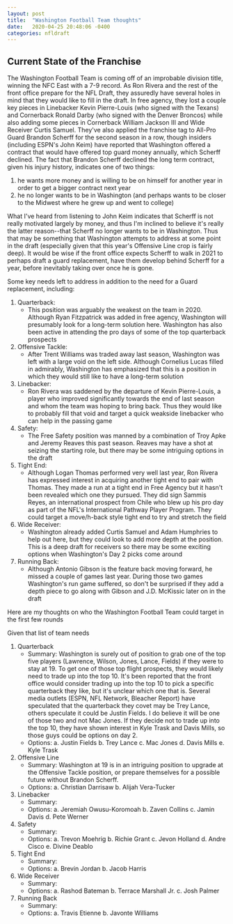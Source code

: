 ```yaml
---
layout: post
title:  "Washington Football Team thoughts"
date:   2020-04-25 20:48:06 -0400
categories: nfldraft
---
```


## Current State of the Franchise

The Washington Football Team is coming off of an improbable division title, winning the NFC East with a 7-9 record. As Ron Rivera and the rest of the front office prepare for the NFL Draft, they assuredly have several holes in mind that they would like to fill in the draft. In free agency, they lost a couple key pieces in Linebacker Kevin Pierre-Louis (who signed with the Texans) and Cornerback Ronald Darby (who signed with the Denver Broncos) while also adding some pieces in Cornerback William Jackson III and Wide Receiver Curtis Samuel. They've also applied the franchise tag to All-Pro Guard Brandon Scherff for the second season in a row, though insiders (including ESPN's John Keim) have reported that Washington offered a contract that would have offered top guard money annually, which Scherff declined. The fact that Brandon Scherff declined the long term contract, given his injury history, indicates one of two things:
1. he wants more money and is willing to be on himself for another year in order to get a bigger contract next year
2. he no longer wants to be in Washington (and perhaps wants to be closer to the Midwest where he grew up and went to college)

What I've heard from listening to John Keim indicates that Scherff is not really motivated largely by money, and thus I'm inclined to believe it's really the latter reason--that Scherff no longer wants to be in Washington. Thus that may be something that Washington attempts to address at some point in the draft (especially given that this year's Offensive Line crop is fairly deep). It would be wise if the front office expects Scherff to walk in 2021 to perhaps draft a guard replacement, have them develop behind Scherff for a year, before inevitably taking over once he is gone.

Some key needs left to address in addition to the need for a Guard replacement, including:
1. Quarterback:
    - This position was arguably the weakest on the team in 2020. Although Ryan Fitzpatrick was added in free agency, Washington will presumably look for a long-term solution here. Washington has also been active in attending the pro days of some of the top quarterback prospects
2. Offensive Tackle:
    - After Trent Williams was traded away last season, Washington was left with a large void on the left side. Although Cornelius Lucas filled in admirably, Washington has emphasized that this is a position in which they would still like to have a long-term solution
3. Linebacker:
    - Ron Rivera was saddened by the departure of Kevin Pierre-Louis, a player who improved significantly towards the end of last season and whom the team was hoping to bring back. Thus they would like to probably fill that void and target a quick weakside linebacker who can help in the passing game
4. Safety:
    - The Free Safety position was manned by a combination of Troy Apke and Jeremy Reaves this past season. Reaves may have a shot at seizing the starting role, but there may be some intriguing options in the draft
5. Tight End:
    - Although Logan Thomas performed very well last year, Ron Rivera has expressed interest in acquiring another tight end to pair with Thomas. They made a run at a tight end in Free Agency but it hasn't been revealed which one they pursued. They did sign Sammis Reyes, an international prospect from Chile who blew up his pro day as part of the NFL's International Pathway Player Program. They could target a move/h-back style tight end to try and stretch the field
6. Wide Receiver:
    - Washington already added Curtis Samuel and Adam Humphries to help out here, but they could look to add more depth at the position. This is a deep draft for receivers so there may be some exciting options when Washington's Day 2 picks come around
7. Running Back:
    - Although Antonio Gibson is the feature back moving forward, he missed a couple of games last year. During those two games Washington's run game suffered, so don't be surprised if they add a depth piece to go along with Gibson and J.D. McKissic later on in the draft

Here are my thoughts on who the Washington Football Team could target in the first few rounds

Given that list of team needs

1. Quarterback
    - Summary: Washington is surely out of position to grab one of the top five players (Lawrence, Wilson, Jones, Lance, Fields) if they were to stay at 19. To get one of those top flight prospects, they would likely need to trade up into the top 10. It's been reported that the front office would consider trading up into the top 10 to pick a specific quarterback they like, but it's unclear which one that is. Several media outlets (ESPN, NFL Network, Bleacher Report) have speculated that the quarterback they covet may be Trey Lance, others speculate it could be Justin Fields. I do believe it will be one of those two and not Mac Jones. If they decide not to trade up into the top 10, they have shown interest in Kyle Trask and Davis Mills, so those guys could be options on day 2.
    - Options:
        a. Justin Fields
        b. Trey Lance
        c. Mac Jones
        d. Davis Mills
        e. Kyle Trask
2. Offensive Line
    - Summary: Washington at 19 is in an intriguing position to upgrade at the Offensive Tackle position, or prepare themselves for a possible future without Brandon Scherff. 
    - Options:
        a. Christian Darrisaw
        b. Alijah Vera-Tucker
3. Linebacker
    - Summary:
    - Options:
        a. Jeremiah Owusu-Koromoah
        b. Zaven Collins
        c. Jamin Davis
        d. Pete Werner
4. Safety
    - Summary:
    - Options:
        a. Trevon Moehrig
        b. Richie Grant
        c. Jevon Holland
        d. Andre Cisco
        e. Divine Deablo
5. Tight End
    - Summary:
    - Options:
        a. Brevin Jordan
        b. Jacob Harris
6. Wide Receiver
    - Summary:
    - Options:
        a. Rashod Bateman
        b. Terrace Marshall Jr.
        c. Josh Palmer
7. Running Back
    - Summary:
    - Options:
        a. Travis Etienne
        b. Javonte Williams